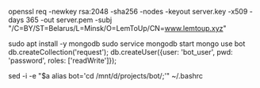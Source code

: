 openssl req -newkey rsa:2048 -sha256 -nodes -keyout server.key -x509 -days 365 -out server.pem -subj "/C=BY/ST=Belarus/L=Minsk/O=LemToUp/CN=www.lemtoup.xyz"

sudo apt install -y mongodb
sudo service mongodb start
mongo
use bot
db.createCollection('request');
db.createUser({user: 'bot_user', pwd: 'password', roles: ['readWrite']});

sed -i -e "\$a alias bot='cd \/mnt\/d\/projects\/bot\/;'" ~/.bashrc
